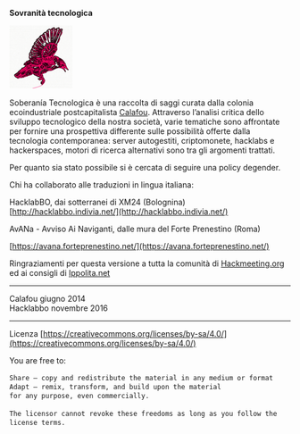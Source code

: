 
**Sovranità tecnologica**

![logo sobtech](../logo.png)

Soberanía Tecnologica è una raccolta di saggi curata dalla colonia ecoindustriale postcapitalista [Calafou](https://calafou.org/es). Attraverso l’analisi critica dello sviluppo tecnologico della nostra società, varie tematiche sono affrontate per fornire una prospettiva differente sulle possibilità offerte dalla tecnologia contemporanea: server autogestiti, criptomonete, hacklabs e hackerspaces, motori di ricerca alternativi sono tra gli argomenti trattati.

Per quanto sia stato possibile si è cercata di seguire una policy degender.


Chi ha collaborato alle traduzioni in lingua italiana:

HacklabBO, dai sotterranei di XM24 (Bolognina)
[http://hacklabbo.indivia.net/](http://hacklabbo.indivia.net/)

AvANa - Avviso Ai Naviganti, dalle mura del Forte Prenestino (Roma)

[https://avana.forteprenestino.net/](https://avana.forteprenestino.net/)


Ringraziamenti per questa versione a tutta la comunità di [Hackmeeting.org](http://hackmeeting.org/) ed ai consigli di 
[Ippolita.net](http://ippolita.net)

---

Calafou giugno 2014 <br/>
Hacklabbo novembre 2016 

---

Licenza
[https://creativecommons.org/licenses/by-sa/4.0/](https://creativecommons.org/licenses/by-sa/4.0/)

You are free to:

    Share — copy and redistribute the material in any medium or format
    Adapt — remix, transform, and build upon the material
    for any purpose, even commercially.

    The licensor cannot revoke these freedoms as long as you follow the license terms.




